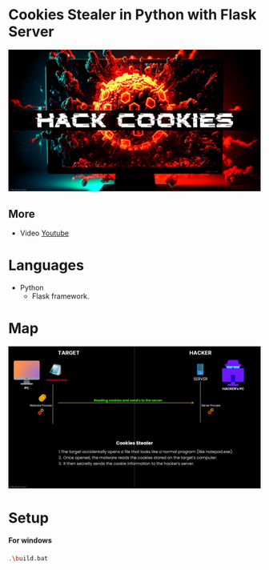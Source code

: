 # Cookies Stealer in Python with Flask Server
![post](./image.png)

## More
- Video [Youtube](https://youtu.be/sFO3itDY9NM)

# Languages
- Python
    - Flask framework.

# Map
![map](./map.png)

# Setup
#### For windows
```bash
.\build.bat
```